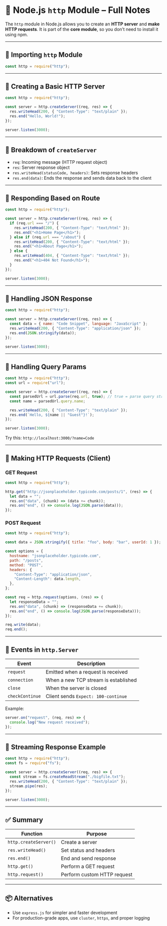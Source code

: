 # 📘 Node.js `http` Module – Full Notes

The `http` module in Node.js allows you to create an **HTTP server** and **make HTTP requests**. It is part of the **core module**, so you don’t need to install it using npm.

---

## 🔹 Importing `http` Module

```js
const http = require("http");
```

---

## 🔹 Creating a Basic HTTP Server

```js
const http = require("http");

const server = http.createServer((req, res) => {
  res.writeHead(200, { "Content-Type": "text/plain" });
  res.end("Hello, World!");
});

server.listen(3000);
```

---

## 🧠 Breakdown of `createServer`

- `req`: Incoming message (HTTP request object)
- `res`: Server response object
- `res.writeHead(statusCode, headers)`: Sets response headers
- `res.end(data)`: Ends the response and sends data back to the client

---

## 🔹 Responding Based on Route

```js
const http = require("http");

const server = http.createServer((req, res) => {
  if (req.url === "/") {
    res.writeHead(200, { "Content-Type": "text/html" });
    res.end("<h1>Home Page</h1>");
  } else if (req.url === "/about") {
    res.writeHead(200, { "Content-Type": "text/html" });
    res.end("<h1>About Page</h1>");
  } else {
    res.writeHead(404, { "Content-Type": "text/html" });
    res.end("<h1>404 Not Found</h1>");
  }
});

server.listen(3000);
```

---

## 🔹 Handling JSON Response

```js
const http = require("http");

const server = http.createServer((req, res) => {
  const data = { name: "Code Snippet", language: "JavaScript" };
  res.writeHead(200, { "Content-Type": "application/json" });
  res.end(JSON.stringify(data));
});

server.listen(3000);
```

---

## 🔹 Handling Query Params

```js
const http = require("http");
const url = require("url");

const server = http.createServer((req, res) => {
  const parsedUrl = url.parse(req.url, true); // true = parse query string
  const name = parsedUrl.query.name;

  res.writeHead(200, { "Content-Type": "text/plain" });
  res.end(`Hello, ${name || "Guest"}!`);
});

server.listen(3000);
```

Try this: `http://localhost:3000/?name=Code`

---

## 🔹 Making HTTP Requests (Client)

### GET Request

```js
const http = require("http");

http.get("http://jsonplaceholder.typicode.com/posts/1", (res) => {
  let data = "";
  res.on("data", (chunk) => (data += chunk));
  res.on("end", () => console.log(JSON.parse(data)));
});
```

### POST Request

```js
const http = require("http");

const data = JSON.stringify({ title: "foo", body: "bar", userId: 1 });

const options = {
  hostname: "jsonplaceholder.typicode.com",
  path: "/posts",
  method: "POST",
  headers: {
    "Content-Type": "application/json",
    "Content-Length": data.length,
  },
};

const req = http.request(options, (res) => {
  let responseData = "";
  res.on("data", (chunk) => (responseData += chunk));
  res.on("end", () => console.log(JSON.parse(responseData)));
});

req.write(data);
req.end();
```

---

## 🔹 Events in `http.Server`

| Event           | Description                          |
| --------------- | ------------------------------------ |
| `request`       | Emitted when a request is received   |
| `connection`    | When a new TCP stream is established |
| `close`         | When the server is closed            |
| `checkContinue` | Client sends `Expect: 100-continue`  |

Example:

```js
server.on("request", (req, res) => {
  console.log("New request received");
});
```

---

## 🔹 Streaming Response Example

```js
const http = require("http");
const fs = require("fs");

const server = http.createServer((req, res) => {
  const stream = fs.createReadStream("./bigfile.txt");
  res.writeHead(200, { "Content-Type": "text/plain" });
  stream.pipe(res);
});

server.listen(3000);
```

---

## ✅ Summary

| Function              | Purpose                     |
| --------------------- | --------------------------- |
| `http.createServer()` | Create a server             |
| `res.writeHead()`     | Set status and headers      |
| `res.end()`           | End and send response       |
| `http.get()`          | Perform a GET request       |
| `http.request()`      | Perform custom HTTP request |

---

## 📦 Alternatives

- Use `express.js` for simpler and faster development
- For production-grade apps, use `cluster`, `https`, and proper logging
